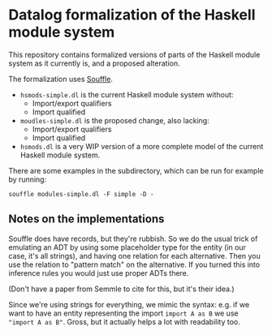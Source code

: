 # Datalog formalization of the Haskell module system

This repository contains formalized versions of parts of the Haskell module system as it currently is,
and a proposed alteration.

The formalization uses [Souffle](https://souffle-lang.github.io/).

- `hsmods-simple.dl` is the current Haskell module system without:
    - Import/export qualifiers
    - Import qualified
- `moudles-simple.dl` is the proposed change, also lacking:
    - Import/export qualifiers
    - Import qualified
- `hsmods.dl` is a very WIP version of a more complete model of the 
  current Haskell module system.
  
There are some examples in the subdirectory, which can be run for example by running:
```
souffle modules-simple.dl -F simple -D -
```

## Notes on the implementations

Souffle does have records, but they're rubbish. So we do the usual trick of emulating an
ADT by using some placeholder type for the entity (in our case, it's all strings), and having
one relation for each alternative. Then you use the relation to "pattern match" on the alternative.
If you turned this into inference rules you would just use proper ADTs there.

(Don't have a paper from Semmle to cite for this, but it's their idea.)

Since we're using strings for everything, we mimic the syntax: e.g. if we want to have an
entity representing the import `import A as B` we use `"import A as B"`. Gross, but it actually
helps a lot with readability too.
